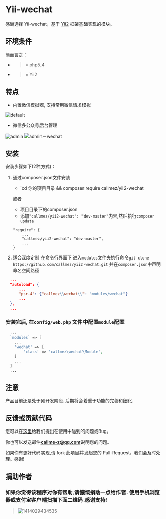 
Yii-wechat
==========

感谢选择 Yii-wechat，基于 [Yii2](https://github.com/yiisoft/yii2) 框架基础实现的模块。

环境条件
-------
简而言之：

- >= php5.4
- >= Yii2

特点
---
  - 内置微信模拟器, 支持常用微信请求模拟

![default](https://cloud.githubusercontent.com/assets/1625891/4747720/f8927018-5a60-11e4-8e07-d4415f798426.png)

  - 微信多公众号后台管理

![admin](https://cloud.githubusercontent.com/assets/1625891/5060399/706aa818-6d8e-11e4-8423-ccfe01330293.png)
![admin－wechat](https://cloud.githubusercontent.com/assets/1625891/5060522/1da613f8-6d96-11e4-8653-2b544cac952a.jpg)

安装
---

安装步骤如下(2种方式)：

1. 通过composer.json文件安装
   - `cd 你的项目目录 && composer require callmez/yii2-wechat

   或者

   - 项目目录下的composer.json
   - 添加`"callmez/yii2-wechat": "dev-master"`内容,然后执行`composer update`
    ```
    "require": {
        ...
        "callmez/yii2-wechat": "dev-master",
        ...
    }
    ```
2. 适合深度定制 在命令行界面下 进入`modules`文件夹执行命令`git clone https://github.com/callmez/yii2-wechat.git` 并在`composer.json`中声明命名空间路径
  ```json
    ...
    "autoload": {
        ...
        "psr-4": {"callmez\\wechat\\": "modules/wechat"}
        ...
    },
    ...
  ```

### 安装完后, 在`config/web.php` 文件中配置`module`配置

```php
  ...
  `modules` => [
    ...
    'wechat' => [
        'class' => 'callmez\wechat\Module',
    ]
    ...
  ]
  ...
```

注意
----
产品目前还是处于刚开发阶段. 后期将会着重于功能的完善和细化.

反馈或贡献代码
------------
您可以在[这里](https://github.com/callmez/yii2-wechat/issues)给我们提出在使用中碰到的问题或Bug。

你也可以发送邮件**callme-z@qq.com**说明您的问题。

如果你有更好代码实现,请 fork 此项目并发起您的 Pull-Request，我们会及时处理。感谢!

捐助作者 
-------

### 如果你觉得该程序对你有帮助,请慷慨捐助一点给作者. 使用手机浏览器或支付宝客户端扫描下面二维码.感谢支持!

> ![1414029434535](https://cloud.githubusercontent.com/assets/1625891/4747223/85530962-5a58-11e4-8665-f408c9783dd0.jpg)

